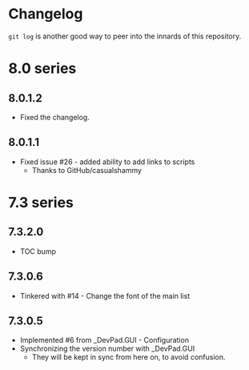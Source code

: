 # Changelog

`git log` is another good way to peer into the innards of this repository.



# 8.0 series

## 8.0.1.2

- Fixed the changelog.


## 8.0.1.1

- Fixed issue #26 - added ability to add links to scripts
  -  Thanks to GitHub/casualshammy



# 7.3 series

## 7.3.2.0

- TOC bump


## 7.3.0.6

- Tinkered with #14 - Change the font of the main list


## 7.3.0.5

- Implemented #6 from _DevPad.GUI - Configuration
- Synchronizing the version number with _DevPad.GUI
  -  They will be kept in sync from here on, to avoid confusion.
